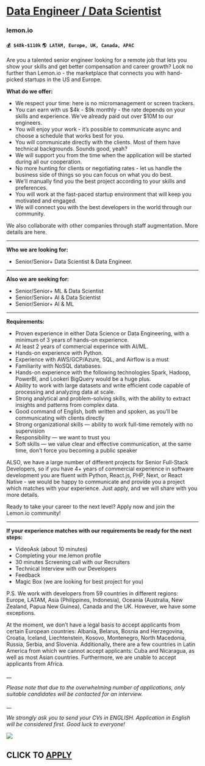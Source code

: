 # [Data Engineer / Data Scientist](https://www.remotewlb.com/apply/data-engineer-data-scientist)  
### lemon.io  
#### `💰 $48k-$110k` `🌎 LATAM, Europe, UK, Canada, APAC`  

Are you a talented senior engineer looking for a remote job that lets you show your skills and get better compensation and career growth? Look no further than Lemon.io - the marketplace that connects you with hand-picked startups in the US and Europe.

**What do we offer:**

  * We respect your time: here is no micromanagement or screen trackers.
  * You can earn with us $4k - $9k monthly - the rate depends on your skills and experience. We've already paid out over $10M to our engineers.
  * You will enjoy your work - it’s possible to communicate async and choose a schedule that works best for you.
  * You will communicate directly with the clients. Most of them have technical backgrounds. Sounds good, yeah?
  * We will support you from the time when the application will be started during all our cooperation.
  * No more hunting for clients or negotiating rates - let us handle the business side of things so you can focus on what you do best.
  * We'll manually find you the best project according to your skills and preferences.
  * You will work at the fast-paced startup environment that will keep you motivated and engaged.
  * We will connect you with the best developers in the world through our community.

We also collaborate with other companies through staff augmentation. More details are here.

****

**Who we are looking for:**

  * Senior/Senior+ Data Scientist & Data Engineer.

****

**Also we are seeking for:**

  * Senior/Senior+ ML & Data Scientist
  * Senior/Senior+ AI & Data Scientist
  * Senior/Senior+ AI & ML

****

**Requirements:**

  * Proven experience in either Data Science or Data Engineering, with a minimum of 3 years of hands-on experience.
  * At least 2 years of commercial experince with AI/ML.
  * Hands-on experience with Python.
  * Experience with AWS/GCP/Azure, SQL, and Airflow is a must
  * Familiarity with NoSQL databases.
  * Hands-on experience with the following technologies Spark, Hadoop, PowerBI, and Lookeri BigQuery would be a huge plus.
  * Ability to work with large datasets and write efficient code capable of processing and analyzing data at scale.
  * Strong analytical and problem-solving skills, with the ability to extract insights and patterns from complex data.
  * Good command of English, both written and spoken, as you’ll be communicating with clients directly
  * Strong organizational skills — ability to work full-time remotely with no supervision
  * Responsibility — we want to trust you
  * Soft skills — we value clear and effective communication, at the same time, don't force you becoming a public speaker

ALSO, we have a large number of different projects for Senior Full-Stack Developers, so if you have 4+ years of commercial experience in software development you are fluent with Python, React.js, PHP, Next, or React Native - we would be happy to communicate and provide you a project which matches with your experience. Just apply, and we will share with you more details.

Ready to take your career to the next level? Apply now and join the Lemon.io community!

****

**If your experience matches with our requirements be ready for the next steps:**

  * VideoAsk (about 10 minutes)
  * Completing your me.lemon profile
  * 30 minutes Screening call with our Recruiters
  * Technical Interview with our Developers
  * Feedback
  * Magic Box (we are looking for best project for you)

P.S. We work with developers from 59 countries in different regions: Europe, LATAM, Asia (Philippines, Indonesia), Oceania (Australia, New Zealand, Papua New Guinea), Canada and the UK. However, we have some exceptions.

At the moment, we don’t have a legal basis to accept applicants from certain European countries: Albania, Belarus, Bosnia and Herzegovina, Croatia, Iceland, Liechtenstein, Kosovo, Montenegro, North Macedonia, Russia, Serbia, and Slovenia. Additionally, there are a few countries in Latin America from which we cannot accept applicants: Cuba and Nicaragua, as well as most Asian countries. Furthermore, we are unable to accept applicants from Africa.

__

_Please note that due to the overwhelming number of applications, only suitable candidates will be contacted for an interview._

__

_We strongly ask you to send your CVs in ENGLISH. Application in English will be considered first. Good luck to everyone!_

![](https://remotive.com/job/track/1474922/blank.gif?source=public_api)  
## CLICK TO [APPLY](https://www.remotewlb.com/apply/data-engineer-data-scientist)

